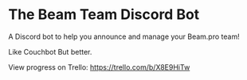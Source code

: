 # The Beam Team Discord Bot
A Discord bot to help you announce and manage your Beam.pro team!

Like Couchbot But better.

View progress on Trello: https://trello.com/b/X8E9HiTw
